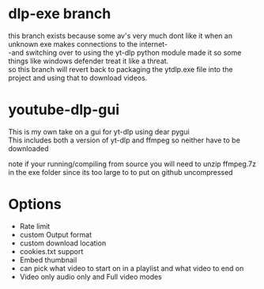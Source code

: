 # dlp-exe branch
this branch exists because some av's very much dont like it when an unknown exe makes connections to the internet-<br>
-and switching over to using the yt-dlp python module made it so some things like windows defender treat it like a threat.<br>
so this branch will revert back to packaging the ytdlp.exe file into the project and using that to download videos.

# youtube-dlp-gui
This is my own take on a gui for yt-dlp using dear pygui<br>
This includes both a version of yt-dlp and ffmpeg so neither have to be downloaded<br>

note if your running/compiling from source you will need to unzip ffmpeg.7z in the exe folder since its too large to to put on github uncompressed

# Options
- Rate limit
- custom Output format
- custom download location
- cookies.txt support
- Embed thumbnail
- can pick what video to start on in a playlist and what video to end on
- Video only audio only and Full video modes
